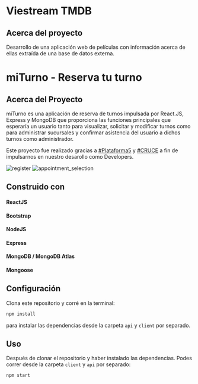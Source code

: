 # Viestream TMDB  



## Acerca del proyecto 

Desarrollo de una aplicación web de películas
con información acerca de ellas extraída de
una base de datos externa.


# miTurno - Reserva tu turno

## Acerca del Proyecto

miTurno es una aplicación de reserva de turnos impulsada por React.JS, Express y MongoDB que proporciona las funciones principales que esperaría un usuario tanto para visualizar, solicitar y modificar turnos como para administrar sucursales y confirmar asistencia del usuario a dichos turnos como administrador.

Este proyecto fue realizado gracias a [#Plataforma5](https://www.plataforma5.la/) y [#CRUCE](https://www.e-cruce.com/) a fin de impulsarnos en nuestro desarollo como Developers.

![register](https://user-images.githubusercontent.com/99486767/182872139-f0bb354d-26a1-4fd3-96b9-3ee9e3c534ff.png)
![appointment_selection](https://user-images.githubusercontent.com/99486767/182872125-4dc88717-8583-4d50-bd6a-b8309f860c37.png)

## Construido con
#### ReactJS
#### Bootstrap
#### NodeJS
#### Express
#### MongoDB / MongoDB Atlas
#### Mongoose

## Configuración

Clona este repositorio y corré en la terminal:
```sh 
npm install
``` 
para instalar las dependencias desde la carpeta `api` y `client` por separado.

## Uso

Después de clonar el repositorio y haber instalado las dependencias. Podes correr desde la carpeta `client` y `api` por separado:
```sh 
npm start
```
